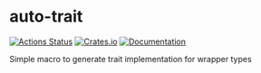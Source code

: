 # auto-trait

[![Actions Status](https://github.com/DoumanAsh/auto-trait/workflows/Rust/badge.svg)](https://github.com/DoumanAsh/auto-trait/actions)
[![Crates.io](https://img.shields.io/crates/v/auto-trait)](https://crates.io/crates/auto-trait)
[![Documentation](https://docs.rs/auto-trait/badge.svg)](https://docs.rs/crate/auto-trait/)

Simple macro to generate trait implementation for wrapper types

